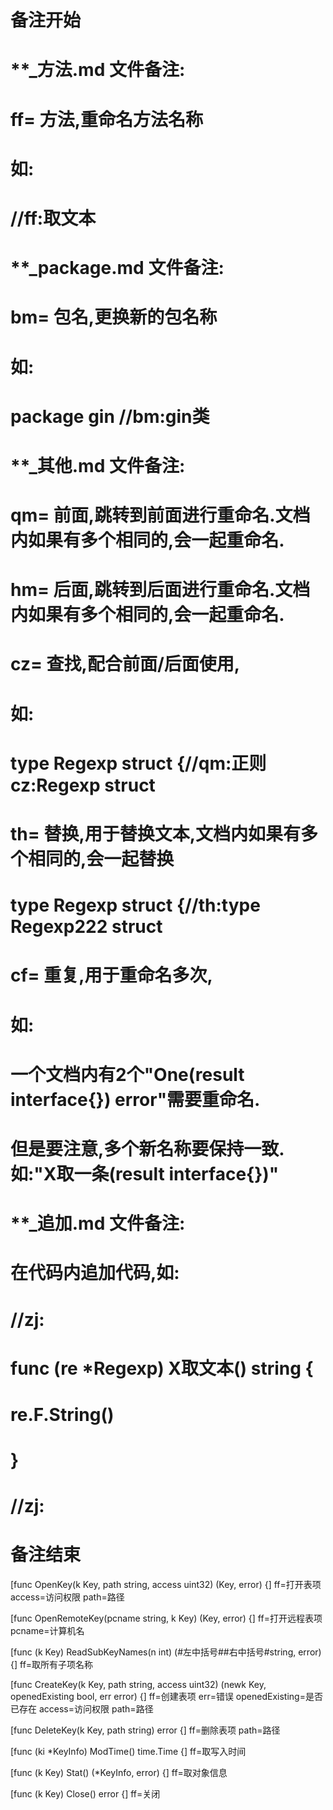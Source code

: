 # 备注开始
# **_方法.md 文件备注:
# ff= 方法,重命名方法名称
# 如:
# //ff:取文本

# **_package.md 文件备注:
# bm= 包名,更换新的包名称 
# 如: 
# package gin //bm:gin类

# **_其他.md 文件备注:
# qm= 前面,跳转到前面进行重命名.文档内如果有多个相同的,会一起重命名.
# hm= 后面,跳转到后面进行重命名.文档内如果有多个相同的,会一起重命名.
# cz= 查找,配合前面/后面使用,
# 如:
# type Regexp struct {//qm:正则 cz:Regexp struct
#
# th= 替换,用于替换文本,文档内如果有多个相同的,会一起替换
# type Regexp struct {//th:type Regexp222 struct
#
# cf= 重复,用于重命名多次,
# 如: 
# 一个文档内有2个"One(result interface{}) error"需要重命名.
# 但是要注意,多个新名称要保持一致. 如:"X取一条(result interface{})"

# **_追加.md 文件备注:
# 在代码内追加代码,如:
# //zj:
# func (re *Regexp) X取文本() string { 
#    re.F.String()
# }
# //zj:
# 备注结束

[func OpenKey(k Key, path string, access uint32) (Key, error) {]
ff=打开表项
access=访问权限
path=路径

[func OpenRemoteKey(pcname string, k Key) (Key, error) {]
ff=打开远程表项
pcname=计算机名

[func (k Key) ReadSubKeyNames(n int) (#左中括号##右中括号#string, error) {]
ff=取所有子项名称

[func CreateKey(k Key, path string, access uint32) (newk Key, openedExisting bool, err error) {]
ff=创建表项
err=错误
openedExisting=是否已存在
access=访问权限
path=路径

[func DeleteKey(k Key, path string) error {]
ff=删除表项
path=路径

[func (ki *KeyInfo) ModTime() time.Time {]
ff=取写入时间

[func (k Key) Stat() (*KeyInfo, error) {]
ff=取对象信息

[func (k Key) Close() error {]
ff=关闭
